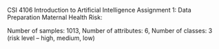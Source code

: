CSI 4106 Introduction to Artificial Intelligence
Assignment 1: Data Preparation
Maternal Health Risk:

Number of samples: 1013, Number of attributes: 6, Number of classes: 3 (risk level – high, medium, low)
